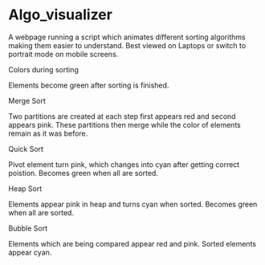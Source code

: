 # Algo_visualizer
A webpage running a script which animates different sorting algorithms making them easier to understand.
Best viewed on Laptops or switch to portrait mode on mobile screens.


Colors during sorting

Elements become green after sorting is finished.

Merge Sort

Two partitions are created at each step first appears red and second appears pink. These partitions then merge while the color of elements remain as it was before.


Quick Sort

Pivot element turn pink, which changes into cyan after getting correct poistion. Becomes green when all are sorted.


Heap Sort

Elements appear pink in heap and turns cyan when sorted. Becomes green when all are sorted.


Bubble Sort

Elements which are being compared appear red and pink. Sorted elements appear cyan.



